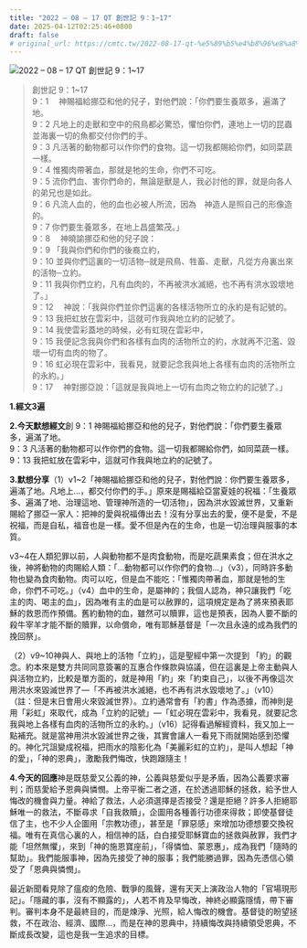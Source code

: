 ```yaml
---
title: "2022 – 08 – 17 QT 創世記 9：1~17"
date: 2025-04-12T02:25:46+0800
draft: false
# original_url: https://cmtc.tw/2022-08-17-qt-%e5%89%b5%e4%b8%96%e8%a8%98-9%ef%bc%9a117
---
```


![2022 – 08 – 17 QT 創世記 9：1~17](/images/qt.jpg  "2022 – 08 – 17 QT 創世記 9：1~17")

> 創世記 9：1~17  
> 9：1 　神賜福給挪亞和他的兒子，對他們說：「你們要生養眾多，遍滿了地。  
> 9：2 凡地上的走獸和空中的飛鳥都必驚恐，懼怕你們，連地上一切的昆蟲並海裏一切的魚都交付你們的手。  
> 9：3 凡活著的動物都可以作你們的食物。這一切我都賜給你們，如同菜蔬一樣。  
> 9：4 惟獨肉帶著血，那就是牠的生命，你們不可吃。  
> 9：5 流你們血、害你們命的，無論是獸是人，我必討他的罪，就是向各人的弟兄也是如此。  
> 9：6 凡流人血的，他的血也必被人所流，因為　神造人是照自己的形像造的。  
> 9：7 你們要生養眾多，在地上昌盛繁茂。」  
> 9：8 　神曉諭挪亞和他的兒子說：  
> 9：9 「我與你們和你們的後裔立約，  
> 9：10 並與你們這裏的一切活物─就是飛鳥、牲畜、走獸，凡從方舟裏出來的活物─立約。  
> 9：11 我與你們立約，凡有血肉的，不再被洪水滅絕，也不再有洪水毀壞地了。」  
> 9：12 　神說：「我與你們並你們這裏的各樣活物所立的永約是有記號的。  
> 9：13 我把虹放在雲彩中，這就可作我與地立約的記號了。  
> 9：14 我使雲彩蓋地的時候，必有虹現在雲彩中，  
> 9：15 我便記念我與你們和各樣有血肉的活物所立的約，水就再不氾濫、毀壞一切有血肉的物了。  
> 9：16 虹必現在雲彩中，我看見，就要記念我與地上各樣有血肉的活物所立的永約。」  
> 9：17 　神對挪亞說：「這就是我與地上一切有血肉之物立約的記號了。」

**1.經文3遍**

**2.今天默想經文**創 9：1 神賜福給挪亞和他的兒子，對他們說：「你們要生養眾多，遍滿了地。  
9：3 凡活著的動物都可以作你們的食物。這一切我都賜給你們，如同菜蔬一樣。  
9：13 我把虹放在雲彩中，這就可作我與地立約的記號了。

**3.默想分享**（1）v1~2「神賜福給挪亞和他的兒子，對他們說：你們要生養眾多，遍滿了地。凡地上…，都交付你們的手。」原來是賜福給亞當夏娃的祝福：「生養眾多、遍滿了地、治理這地、管理神所造的一切活物」，因為洪水毀滅世界，又重新賜給了挪亞一家人：把神的愛與祝福傳出去！沒有分享出去的愛，便不是愛，不是祝福，而是自私，福音也是一樣。愛不但是內在的生命，也是一切治理與服事的本質。

v3~4在人類犯罪以前，人與動物都不是肉食動物，而是吃蔬果素食；但在洪水之後，神將動物的肉賜給人類：「…動物都可以作你們的食物…」（v3），同時許多動物也變為食肉動物。肉可以吃，但是血不能吃：「惟獨肉帶著血，那就是牠的生命，你們不可吃。」（v4）血中的生命，是屬神的；我個人認為，神只讓我們「吃主的肉、喝主的血」，因為唯有主的血是可以赦罪的，這項規定是為了將來預表耶穌的救恩而作預備。舊約動物的血，雖然可以贖罪，這也是預表，因為人要不斷的殺牛宰羊才能不斷的贖罪，以命償命，唯有耶穌基督是「一次且永遠的成為我們的挽回祭」。

（2）v9~10神與人、與地上的活物「立約」，這是聖經中第一次提到 「約」的觀念。約本來是雙方共同同意簽署的互惠合作條款與協議，但在這裏是上帝主動與人與活物立約，比較是單方面的，就是神用「約」來「約束自己」，以後不再像這次用洪水來毀滅世界了—「不再被洪水滅絕，也不再有洪水毀壞地了。」（v10）（註：但是末日會用火來毀滅世界）。立約通常會有「約書」作為憑據，而神則是用「彩虹」來取代，成為「立約的記號」—「虹必現在雲彩中，我看見，就要記念我與地上各樣有血肉的活物所立的永約。」（v16）記得看過解經資料，我又加上一點補充。就是當神用洪水毀滅世界之後，其實會讓人一看見下雨就開始感到恐懼的。神化咒詛變成祝福，把雨水的陰影化為「美麗彩虹的立約」，是叫人想起「神的愛」，「神的恩典」，激勵我們悔改，快跑跟隨主！

**4.今天的回應**神是既慈愛又公義的神，公義與慈愛似乎是矛盾，因為公義要求審判；而慈愛給予恩典與憐憫。上帝平衡二者之道，在於透過耶穌的拯救，給予世人悔改的機會與力量。神給了救法，人必須選擇是否接受？還是拒絕？許多人拒絕耶穌唯一的救法，不斷尋求「自我救贖」，企圖用各種善行功德來得救；即使基督徒信了主，也不少人企圖用「宗教功德」，甚至是「罪惡感」來增加功德想要交換祝福。唯有在真信心裏的人，相信神的話，白白接受耶穌寶血的拯救與赦罪，我們才能「坦然無懼」，來到「神的施恩寶座前」，「得憐恤、蒙恩惠」，成為我們「隨時的幫助」。我們能服事神，因為先接受了神的服事；我們能勝過罪，因為先憑信心領受了「恩典與憐憫」。

最近新聞看見除了瘟疫的危險、戰爭的風聲，還有天天上演政治人物的「官場現形記」。「隱藏的事，沒有不顯露的」，人若不肯及早悔改，神終必顯露隱情，帶下審判。審判本身不是最終目的，而是煉淨、光照，給人悔改的機會。基督徒的盼望拯救，不在政治、經濟、國際…，而是在神的恩典中，持續悔改與持續領受恩典，不斷成長改變，這也是我一生追求的目標。